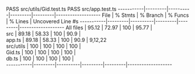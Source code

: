 PASS src/utils/Gid.test.ts
PASS src/app.test.ts
-----------|---------|----------|---------|---------|-------------------
File | % Stmts | % Branch | % Funcs | % Lines | Uncovered Line #s
-----------|---------|----------|---------|---------|-------------------
All files | 95.12 | 72.97 | 100 | 95.77 |  
 src | 89.18 | 58.33 | 100 | 90.9 |  
 app.ts | 89.18 | 58.33 | 100 | 90.9 | 9,12,22  
 src/utils | 100 | 100 | 100 | 100 |  
 Gid.ts | 100 | 100 | 100 | 100 |  
 db.ts | 100 | 100 | 100 | 100 |  
-----------|---------|----------|---------|---------|-------------------

